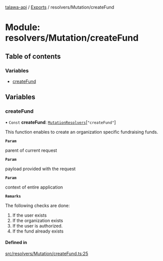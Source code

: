 [talawa-api](../README.md) / [Exports](../modules.md) / resolvers/Mutation/createFund

# Module: resolvers/Mutation/createFund

## Table of contents

### Variables

- [createFund](resolvers_Mutation_createFund.md#createfund)

## Variables

### createFund

• `Const` **createFund**: [`MutationResolvers`](types_generatedGraphQLTypes.md#mutationresolvers)[``"createFund"``]

This function enables to create an organization specific fundraising funds.

**`Param`**

parent of current request

**`Param`**

payload provided with the request

**`Param`**

context of entire application

**`Remarks`**

The following checks are done:
1. If the user exists
2. If the organization exists
3. If the user is authorized.
4. If the fund already exists

#### Defined in

[src/resolvers/Mutation/createFund.ts:25](https://github.com/PalisadoesFoundation/talawa-api/blob/65069df/src/resolvers/Mutation/createFund.ts#L25)
